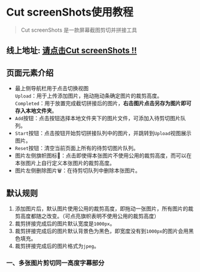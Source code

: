 # Cut screenShots使用教程
> Cut screenShots 是一款屏幕截图剪切并拼接工具<br />
## 线上地址: [请点击Cut screenShots !!](https://guangtt.github.io/vue-cutscreens-s/dist/index.html)

## 页面元素介绍
- 最上侧导航栏用于点击切换视图
  <br />`Upload`：用于上传添加图片，拖动拖动条确定图片的裁剪高度。
  <br />`Completed`：用于放置完成截切拼接后的图片，**右击图片点击另存为图片即可存入本地文件夹**。
- `Add`按钮：点击按钮选择本地文件夹下的图片文件，可添加入待剪切图片队列。
- `Start`按钮：点击按钮开始剪切拼接队列中的图片，并跳转到`Upload`视图展示图片。
- `Reset`按钮：清空当前页面上所有的待剪切图片队列。
- 图片左侧旗帜图标🚩：点击即使得本张图片不使用公用的裁剪高度，而可以在本张图片上自行定义本张图片的裁剪高度。
- 图片左侧删除图片🗑：在待剪切队列中删除本张图片。

## 默认规则
1. 添加图片后，默认图片使用公用的裁剪高度，即拖动一张图片，所有图片的裁剪高度都随之改变。（可点亮旗帜表明不使用公用的裁剪高度）
2. 裁剪拼接完成后的图片默认宽度是`1000px`。
3. 裁剪拼接完成后的图片默认背景色为黑色，即宽度没有到`1000px`的图片会用黑色填充。
4. 裁剪拼接完成后的图片格式为`jpeg`。

### 一、多张图片剪切同一高度字幕部分

